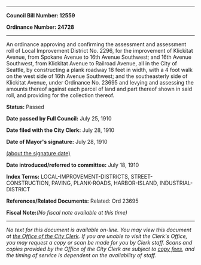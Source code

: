 

********

**Council Bill Number: 12559**
   
**Ordinance Number: 24728**
********

 An ordinance approving and confirming the assessment and assessment roll of Local Improvement District No. 2296, for the improvement of Klickitat Avenue, from Spokane Avenue to 16th Avenue Southwest; and 16th Avenue Southwest, from Klickitat Avenue to Railroad Avenue, all in the City of Seattle, by constructing a plank roadway 18 feet in width, with a 4 foot walk on the west side of 16th Avenue Southwest; and the southeasterly side of Klickitat Avenue, under Ordinance No. 23695 and levying and assessing the amounts thereof against each parcel of land and part thereof shown in said roll, and providing for the collection thereof.

**Status:** Passed
   
**Date passed by Full Council:** July 25, 1910
   
**Date filed with the City Clerk:** July 28, 1910
   
**Date of Mayor's signature:** July 28, 1910
   
[(about the signature date)](/~public/approvaldate.htm)
   
   
   
**Date introduced/referred to committee:** July 18, 1910
   
   
**Index Terms:** LOCAL-IMPROVEMENT-DISTRICTS, STREET-CONSTRUCTION, PAVING, PLANK-ROADS, HARBOR-ISLAND, INDUSTRIAL-DISTRICT

**References/Related Documents:** Related: Ord 23695

**Fiscal Note:**_(No fiscal note available at this time)_
********

_No text for this document is available on-line. You may view this document at [the Office of the City Clerk](http://www.seattle.gov/leg/clerk/contactUs.htm). If you are unable to visit the Clerk's Office, you may request a copy or scan be made for you by Clerk staff. Scans and copies provided by the Office of the City Clerk are subject to [copy fees](http://clerk.seattle.gov/~public/clerkfees.htm), and the timing of service is dependent on the availability of staff._

